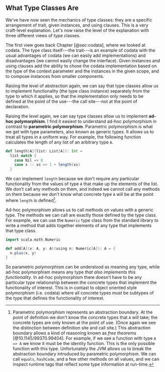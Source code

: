 ## What Type Classes Are

We've have now seen the mechanics of type classes: they are a specific arrangement of trait, given instances, and using clauses. This is a very craft-level explanation. Let's now raise the level of the explanation with three different views of type classes.

The first view goes back Chapter [@sec:codata], where we looked at codata. The type class itself---the trait---is an example of codata with the usual advantages of codata (we can easily add implementations) and disadvantages (we cannot easily change the interface). Given instances and using clauses add the ability to chose the codata implementation based on the type of the context parameter and the instances in the given scope, and to compose instances from smaller components.

Raising the level of abstraction again, we can say that type classes allow us to implement functionality (the type class instance) separately from the type to which it applies, so that the implementation only needs to be defined at the point of the use---the call site---not at the point of declaration.

Raising the level again, we can say type classes allow us to implement **ad-hoc polymorphism**. I find it easiest to understand ad-hoc polymorphism in contrast to **parametric polymorphism**. Parametric polymorphism is what we get with type parameters, also known as generic types. It allows us to treat all types in a uniform way. For example, the following function calculates the length of any list of an arbitrary type `A`.

```scala mdoc:silent
def length[A](list: List[A]): Int =
  list match {
    case Nil => 0
    case x :: xs => 1 + length(xs)
  }
```

We can implement `length` because we don't require any particular functionality from the values of type `A` that make up the elements of the list. We don't call any methods on them, and indeed we cannot call any methods on them because we don't know what concrete type `A` will be at the point where `length` is defined[^abstraction].

Ad-hoc polymorphism allows us to call methods on values with a generic type. The methods we can call are exactly those defined by the type class. For example, we can use the `Numeric` type class from the standard library to write a method that adds together elements of any type that implements that type class.

```scala mdoc:silent
import scala.math.Numeric

def add[A](x: A, y: A)(using n: Numeric[A]): A = {
  n.plus(x, y)
}
```

So parametric polymorphism can be understood as meaning any type, while ad-hoc polymorphism means any type *that also implements this functionality*. In ad-hoc polymorphism there doesn't have to be any particular type relationship between the concrete types that implement the functionality of interest. This is in contast to object oriented style polymorphism (i.e. codata) where all concrete types must be subtypes of the type that defines the functionality of interest.

[^abstraction]: Parametric polymorphism represents an abstraction boundary. At the point of definition we don't know the concrete types that `A` will take; the concrete types are only known at the point of use. (Once again we see the distinction between definition site and call site.) This abstraction boundary allows a kind of reasoning known as *free theorems* [@10.1145/99370.99404]. For example, if we see a function with type `A => A` we know it must be the identity function. This is the only possible function with this type. Unfortunately the JVM allows us to break the abstraction boundary introduced by parametric polymorphism. We can call `equals`, `hashCode`, and a few other methods on all values, and we can inspect runtime tags that reflect some type information at run-time.
